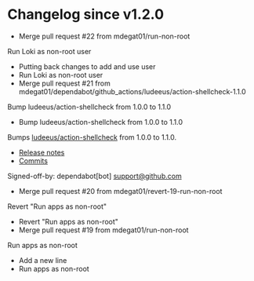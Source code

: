 # Changelog since v1.2.0
- Merge pull request #22 from mdegat01/run-non-root

Run Loki as non-root user 
- Putting back changes to add and use user 
- Run Loki as non-root user 
- Merge pull request #21 from mdegat01/dependabot/github_actions/ludeeus/action-shellcheck-1.1.0

Bump ludeeus/action-shellcheck from 1.0.0 to 1.1.0 
- Bump ludeeus/action-shellcheck from 1.0.0 to 1.1.0

Bumps [ludeeus/action-shellcheck](https://github.com/ludeeus/action-shellcheck) from 1.0.0 to 1.1.0.
- [Release notes](https://github.com/ludeeus/action-shellcheck/releases)
- [Commits](https://github.com/ludeeus/action-shellcheck/compare/1.0.0...94e0aab03ca135d11a35e5bfc14e6746dc56e7e9)

Signed-off-by: dependabot[bot] <support@github.com> 
- Merge pull request #20 from mdegat01/revert-19-run-non-root

Revert "Run apps as non-root" 
- Revert "Run apps as non-root" 
- Merge pull request #19 from mdegat01/run-non-root

Run apps as non-root 
- Add a new line 
- Run apps as non-root 
